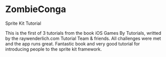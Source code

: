 ZombieConga
===========

Sprite Kit Tutorial

This is the first of 3 tutorials from the book iOS Games By Tutorials, writted by the raywenderlich.com Tutorial Team & friends. All challenges were met and the app runs great. Fantastic book and very good tutorial for introducing people to the sprite kit framework.
